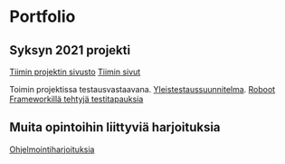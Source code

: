 # **Portfolio**

## Syksyn 2021 projekti

[Tiimin projektin sivusto](https://ff2020s-team3.pages.labranet.jamk.fi/core/)
[Tiimin sivut](https://ff2020s-team3.pages.labranet.jamk.fi/site/)

Toimin projektissa testausvastaavana. [Yleistestaussuunnitelma](https://ff2020s-team3.pages.labranet.jamk.fi/core/50-Testaushallinta/yleistestaussuunnitelma/).
[Roboot Frameworkillä tehtyjä testitapauksia](https://github.com/anmasa1/RobotFrameworkTests)


## Muita opintoihin liittyviä harjoituksia

[Ohjelmointiharjoituksia](https://github.com/anmasa1/PythonExercises)


